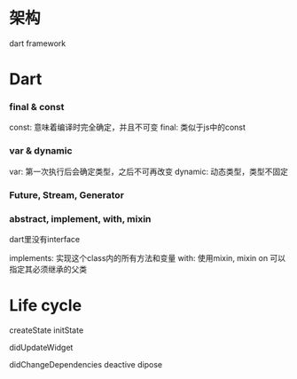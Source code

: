 # 架构

dart framework

# Dart

### final & const

const: 意味着编译时完全确定，并且不可变
final: 类似于js中的const

### var & dynamic

var: 第一次执行后会确定类型，之后不可再改变
dynamic: 动态类型，类型不固定

### Future, Stream, Generator

### abstract, implement, with, mixin

dart里没有interface

implements: 实现这个class内的所有方法和变量
with: 使用mixin, mixin on 可以指定其必须继承的父类

# Life cycle

createState
initState

didUpdateWidget

didChangeDependencies
deactive
dipose